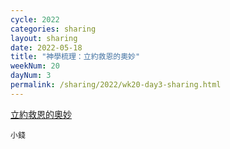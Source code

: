 ```yaml
---
cycle: 2022
categories: sharing
layout: sharing
date: 2022-05-18
title: "神學梳理：立約救恩的奧妙"
weekNum: 20
dayNum: 3
permalink: /sharing/2022/wk20-day3-sharing.html
---
```


[立約救恩的奧妙](https://eccseattle.github.io/media/sharing/2022/wk020/2022-05-18-bin.m4a)

`小錢`

